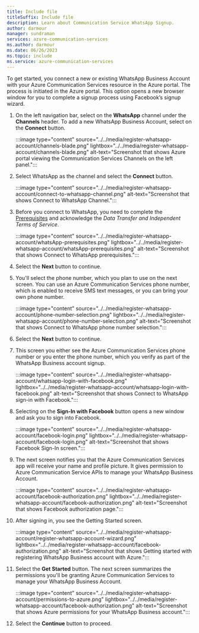 ```yaml
---
title: Include file
titleSuffix: Include file
description: Learn about Communication Service WhatsApp Signup.
author: darmour
manager: sundraman
services: azure-communication-services
ms.author: darmour
ms.date: 06/26/2023
ms.topic: include
ms.service: azure-communication-services
---
```


To get started, you connect a new or existing WhatsApp Business Account with your Azure Communication Services resource in the Azure portal. The process is initiated in the Azure portal. This option opens a new browser window for you to complete a signup process using Facebook’s signup wizard. 

1. On the left navigation bar, select on the **WhatsApp** channel under the **Channels** header. To add a new WhatsApp Business Account, select on the **Connect** button.

    :::image type="content" source="../../media/register-whatsapp-account/channels-blade.png" lightbox="../../media/register-whatsapp-account/channels-blade.png" alt-text="Screenshot that shows Azure portal viewing the Communication Services Channels on the left panel.":::

2. Select WhatsApp as the channel and select the **Connect** button.

    :::image type="content" source="../../media/register-whatsapp-account/connect-to-whatsapp-channel.png" alt-text="Screenshot that shows Connect to WhatsApp Channel.":::

3. Before you connect to WhatsApp, you need to complete the [Prerequisites](#prerequisites) and acknowledge the *Data Transfer and Independent Terms of Service*.

    :::image type="content" source="../../media/register-whatsapp-account/whatsApp-prerequisites.png" lightbox="../../media/register-whatsapp-account/whatsApp-prerequisites.png" alt-text="Screenshot that shows Connect to WhatsApp prerequisites.":::

4. Select the **Next** button to continue.

5. You'll select the phone number, which you plan to use on the next screen. You can use an Azure Communication Services phone number, which is enabled to receive SMS text messages, or you can bring your own phone number.

    :::image type="content" source="../../media/register-whatsapp-account/phone-number-selection.png" lightbox="../../media/register-whatsapp-account/phone-number-selection.png" alt-text="Screenshot that shows Connect to WhatsApp phone number selection.":::

6. Select the **Next** button to continue.

7. This screen you either see the Azure Communication Services phone number or you enter the phone number, which you verify as part of the WhatsApp Business account signup.

    :::image type="content" source="../../media/register-whatsapp-account/whatsapp-login-with-facebook.png" lightbox="../../media/register-whatsapp-account/whatsapp-login-with-facebook.png" alt-text="Screenshot that shows Connect to WhatsApp sign-in with Facebook.":::

8. Selecting on the **Sign-In with Facebook** button opens a new window and ask you to sign into Facebook.

    :::image type="content" source="../../media/register-whatsapp-account/facebook-login.png" lightbox="../../media/register-whatsapp-account/facebook-login.png" alt-text="Screenshot that shows Facebook Sign-In screen.":::

9. The next screen notifies you that the Azure Communication Services app will receive your name and profile picture. It gives permission to Azure Communication Service APIs to manage your WhatsApp Business Account.

    :::image type="content" source="../../media/register-whatsapp-account/facebook-authorization.png" lightbox="../../media/register-whatsapp-account/facebook-authorization.png" alt-text="Screenshot that shows Facebook authorization page.":::

10. After signing in, you see the Getting Started screen.

    :::image type="content" source="../../media/register-whatsapp-account/register-whatsapp-account-wizard.png" lightbox="../../media/register-whatsapp-account/facebook-authorization.png" alt-text="Screenshot that shows Getting started with registering WhatsApp Business account with Azure.":::

11. Select the **Get Started** button. The next screen summarizes the permissions you'll be granting Azure Communication Services to manage your WhatsApp Business Account.

    :::image type="content" source="../../media/register-whatsapp-account/permissions-to-azure.png" lightbox="../../media/register-whatsapp-account/facebook-authorization.png" alt-text="Screenshot that shows Azure permissions for your WhatsApp Business account.":::

12. Select the **Continue** button to proceed.
